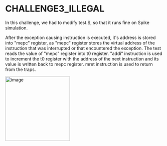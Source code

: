 # CHALLENGE3_ILLEGAL

In this challenge, we had to modify test.S, so that it runs fine on Spike simulation.

After the exception causing instruction is executed, it's address is stored into "mepc" register, as "mepc" register stores the virtual address of the instruction that was interrupted or that encountered the exception. The test reads the value of "mepc" register into t0 register. "addi" instruction is used to increment the t0 register with the address of the next instruction and its value is written back to mepc register. mret instruction is used to return from the traps.

<img width="206" alt="image" src="https://github.com/vyomasystems-lab/riscv-ctb-challenge-kuhuk06/assets/22321279/77cdd5fc-8eb0-4ae9-87d5-11267d794303">
